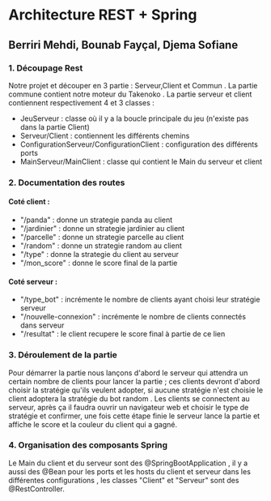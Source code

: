 # Architecture REST + Spring

## Berriri Mehdi, Bounab Fayçal, Djema Sofiane

### 1. Découpage Rest

Notre projet et découper en 3 partie : 
Serveur,Client et Commun .
La partie commune contient notre moteur du Takenoko .
La partie serveur et client contiennent respectivement 4 et 3 classes : 
* JeuServeur : classe où il y a la boucle principale du jeu (n'existe pas dans la partie Client)
* Serveur/Client : contiennent les différents chemins 
* ConfigurationServeur/ConfigurationClient : configuration des différents ports
* MainServeur/MainClient : classe qui contient le Main du serveur et client

### 2. Documentation des routes

#### Coté client :

* "/panda" : donne un strategie panda au client 
* "/jardinier" : donne un strategie jardinier au client 
* "/parcelle" : donne un strategie parcelle au client 
* "/random" : donne un strategie random au client 
* "/type" : donne la strategie du client au serveur
* "/mon_score" : donne le score final de la partie


#### Coté serveur :

* "/type_bot" : incrémente le nombre de clients ayant choisi leur stratégie serveur 
* "/nouvelle-connexion" : incrémente le nombre de clients connectés dans serveur 
* "/resultat" : le client recupere le score final à partie de ce lien

### 3. Déroulement de la partie

Pour démarrer la partie nous lançons d'abord le serveur qui attendra un certain nombre de clients pour lancer la partie ; ces clients devront d'abord choisir la stratégie qu'ils veulent adopter, si aucune stratégie n'est choisie le client adoptera la stratégie du bot random . 
Les clients se connectent au serveur, après ça il faudra ouvrir un navigateur web et choisir le type de stratégie et confirmer, une fois cette étape finie le serveur lance la partie et affiche le score et la couleur du client qui a gagné.

### 4. Organisation des composants Spring

Le Main du client et du serveur sont des @SpringBootApplication ,
 il y a aussi des @Bean pour les ports et les hosts du client 
 et serveur dans les différentes configurations , 
 les classes "Client" et "Serveur" sont des @RestController.


